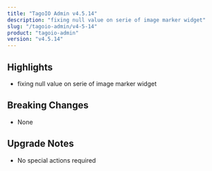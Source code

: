 ```yaml
---
title: "TagoIO Admin v4.5.14"
description: "fixing null value on serie of image marker widget"
slug: "/tagoio-admin/v4-5-14"
product: "tagoio-admin"
version: "v4.5.14"
---
```


## Highlights

- fixing null value on serie of image marker widget

## Breaking Changes

- None

## Upgrade Notes

- No special actions required
